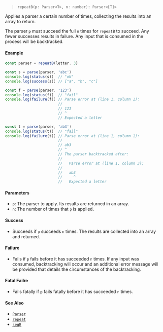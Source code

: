 <!--
 Copyright (c) 2020 Thomas J. Otterson
 
 This software is released under the MIT License.
 https://opensource.org/licenses/MIT
-->

> `repeatB(p: Parser<T>, n: number): Parser<[T]>`

Applies a parser a certain number of times, collecting the results into an array to return.

The parser `p` must succeed the full `n` times for `repeatB` to succeed. Any fewer successes results in failure. Any input that is consumed in the process will be backtracked.

#### Example

```javascript
const parser = repeatB(letter, 3)

const s = parse(parser, 'abc')
console.log(status(s))  // "ok"
console.log(success(s)) // ["a", "b", "c"]

const f = parse(parser, '123')
console.log(status(f))  // "fail"
console.log(failure(f)) // Parse error at (line 1, column 1):
                        //
                        // 123
                        // ^
                        // Expected a letter

const t = parse(parser, 'ab3')
console.log(status(t))  // "fail"
console.log(failure(t)) // Parse error at (line 1, column 1):
                        //
                        // ab3
                        // ^
                        // The parser backtracked after:
                        //
                        //   Parse error at (line 1, column 3):
                        //
                        //   ab3
                        //     ^
                        //   Expected a letter
```

#### Parameters

* `p`: The parser to apply. Its results are returned in an array.
* `n`: The number of times that `p` is applied.

#### Success

* Succeeds if `p` succeeds `n` times. The results are collected into an array and returned.

#### Failure

* Fails if `p` fails before it has succeeded `n` times. If any input was consumed, backtracking will occur and an additional error message will be provided that details the circumstances of the backtracking.

#### Fatal Failre

* Fails fatally if `p` fails fatally before it has succeeded `n` times.

#### See Also

* [`Parser`](../types/parser.md)
* [`repeat`](repeat.md)
* [`seqB`](seqb.md)